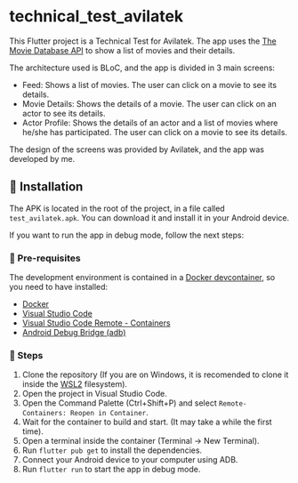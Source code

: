 # technical_test_avilatek

This Flutter project is a Technical Test for Avilatek. The app uses the [The Movie Database API](https://developers.themoviedb.org/3/getting-started/introduction) to show a list of movies and their details.

The architecture used is BLoC, and the app is divided in 3 main screens:
- Feed: Shows a list of movies. The user can click on a movie to see its details.
- Movie Details: Shows the details of a movie. The user can click on an actor to see its details.
- Actor Profile: Shows the details of an actor and a list of movies where he/she has participated. The user can click on a movie to see its details.

The design of the screens was provided by Avilatek, and the app was developed by me.

## :rocket: Installation
The APK is located in the root of the project, in a file called `test_avilatek.apk`. You can download it and install it in your Android device.

If you want to run the app in debug mode, follow the next steps:

### :eyes: Pre-requisites
The development environment is contained in a [Docker devcontainer]('https://code.visualstudio.com/docs/devcontainers/containers'), so you need to have installed:

- [Docker](https://docs.docker.com/get-docker/)
- [Visual Studio Code](https://code.visualstudio.com/download)
- [Visual Studio Code Remote - Containers](https://marketplace.visualstudio.com/items?itemName=ms-vscode-remote.remote-containers)
- [Android Debug Bridge (adb)](https://developer.android.com/studio/command-line/adb)

### :hammer: Steps
1. Clone the repository (If you are on Windows, it is recomended to clone it inside the [WSL2]('https://learn.microsoft.com/en-us/windows/wsl/about') filesystem).
2. Open the project in Visual Studio Code.
3. Open the Command Palette (Ctrl+Shift+P) and select `Remote-Containers: Reopen in Container`.
4. Wait for the container to build and start. (It may take a while the first time).
5. Open a terminal inside the container (Terminal -> New Terminal).
6. Run `flutter pub get` to install the dependencies.
7. Connect your Android device to your computer using ADB.
8. Run `flutter run` to start the app in debug mode.


